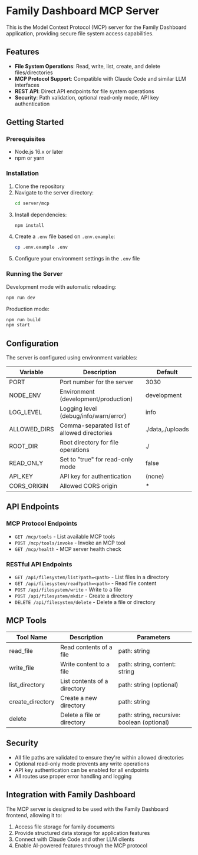 # Family Dashboard MCP Server

This is the Model Context Protocol (MCP) server for the Family Dashboard application, providing secure file system access capabilities.

## Features

- **File System Operations**: Read, write, list, create, and delete files/directories
- **MCP Protocol Support**: Compatible with Claude Code and similar LLM interfaces
- **REST API**: Direct API endpoints for file system operations
- **Security**: Path validation, optional read-only mode, API key authentication

## Getting Started

### Prerequisites

- Node.js 16.x or later
- npm or yarn

### Installation

1. Clone the repository
2. Navigate to the server directory:
   ```bash
   cd server/mcp
   ```
3. Install dependencies:
   ```bash
   npm install
   ```
4. Create a `.env` file based on `.env.example`:
   ```bash
   cp .env.example .env
   ```
5. Configure your environment settings in the `.env` file

### Running the Server

Development mode with automatic reloading:
```bash
npm run dev
```

Production mode:
```bash
npm run build
npm start
```

## Configuration

The server is configured using environment variables:

| Variable | Description | Default |
|----------|-------------|---------|
| PORT | Port number for the server | 3030 |
| NODE_ENV | Environment (development/production) | development |
| LOG_LEVEL | Logging level (debug/info/warn/error) | info |
| ALLOWED_DIRS | Comma-separated list of allowed directories | ./data,./uploads |
| ROOT_DIR | Root directory for file operations | ./ |
| READ_ONLY | Set to "true" for read-only mode | false |
| API_KEY | API key for authentication | (none) |
| CORS_ORIGIN | Allowed CORS origin | * |

## API Endpoints

### MCP Protocol Endpoints

- `GET /mcp/tools` - List available MCP tools
- `POST /mcp/tools/invoke` - Invoke an MCP tool
- `GET /mcp/health` - MCP server health check

### RESTful API Endpoints

- `GET /api/filesystem/list?path=<path>` - List files in a directory
- `GET /api/filesystem/read?path=<path>` - Read file content
- `POST /api/filesystem/write` - Write to a file
- `POST /api/filesystem/mkdir` - Create a directory
- `DELETE /api/filesystem/delete` - Delete a file or directory

## MCP Tools

| Tool Name | Description | Parameters |
|-----------|-------------|------------|
| read_file | Read contents of a file | path: string |
| write_file | Write content to a file | path: string, content: string |
| list_directory | List contents of a directory | path: string (optional) |
| create_directory | Create a new directory | path: string |
| delete | Delete a file or directory | path: string, recursive: boolean (optional) |

## Security

- All file paths are validated to ensure they're within allowed directories
- Optional read-only mode prevents any write operations
- API key authentication can be enabled for all endpoints
- All routes use proper error handling and logging

## Integration with Family Dashboard

The MCP server is designed to be used with the Family Dashboard frontend, allowing it to:

1. Access file storage for family documents
2. Provide structured data storage for application features
3. Connect with Claude Code and other LLM clients
4. Enable AI-powered features through the MCP protocol